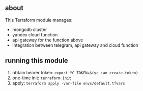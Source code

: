 ## about
This Terraform module manages:
* mongodb cluster
* yandex cloud function
* api gateway for the function above
* integration between telegram, api gateway and cloud function

## running this module

1. obtain bearer token: `export YC_TOKEN=$(yc iam create-token)`
2. one-time init: `terraform init`
3. apply: `terraform apply -var-file envs/default.tfvars`
